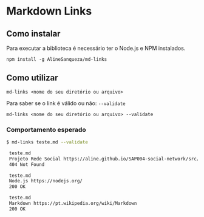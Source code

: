 # Markdown Links

## Como instalar 

Para executar a biblioteca é necessário ter o Node.js e NPM instalados.

`npm install -g AlineSanqueza/md-links`

## Como utilizar

`md-links <nome do seu diretório ou arquivo>`

Para saber se o link é válido ou não: `--validate`

`md-links <nome do seu diretório ou arquivo> --validate`

### Comportamento esperado
```sh
$ md-links teste.md --validate

 teste.md 
 Projeto Rede Social https://aline.github.io/SAP004-social-network/src/
 404 Not Found

 teste.md
 Node.js https://nodejs.org/
 200 OK

 teste.md
 Markdown https://pt.wikipedia.org/wiki/Markdown
 200 OK
```
